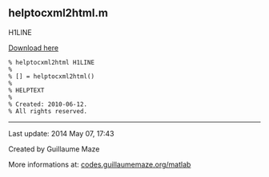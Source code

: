 ## helptocxml2html.m ##
H1LINE

[Download here](http://guillaumemaze.googlecode.com/svn/trunk/matlab/codes/inout/helptocxml2html.m)

```
% helptocxml2html H1LINE
%
% [] = helptocxml2html()
% 
% HELPTEXT
%
% Created: 2010-06-12.
% All rights reserved.
```

---

Last update: 2014 May 07, 17:43

Created by Guillaume Maze

More informations at: [codes.guillaumemaze.org/matlab](http://codes.guillaumemaze.org/matlab)